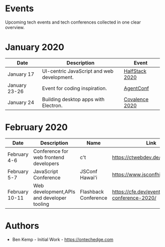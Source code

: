 # Events
Upcoming tech events and tech conferences collected in one clear overview.

# January 2020

| Date          | Description                                | Event                    |
| ------------- | ------------------------------------------ | ------------------------ | 
| January 17    | UI-centric JavaScript and web development. | [HalfStack 2020](https://halfstackconf.com) |
| January 23-26 | Event for coding inspiration.              | [AgentConf](https://agent.sh/) |       
| January 24    | Building desktop apps with Electron.       | [Covalence 2020](http://www.covalenceconf.com/) |

# February 2020

| Date          | Description                                | Name                     | Link                          |
| ------------- | ------------------------------------------ | ------------------------ | ----------------------------- |
| February 4-6  | Conference for web frontend developers     | c't <webdev>             | https://ctwebdev.de/          |
| February 5-7  | JavaScript Conference                      | JSConf Hawai'i           | https://www.jsconfhi.com/     |
| February 10-11| Web development,APIs and developer tooling | Flashback Conference     | https://cfe.dev/events/flashback-conference-2020/ |

# Authors
- Ben Kemp - Initial Work - https://ontechedge.com
